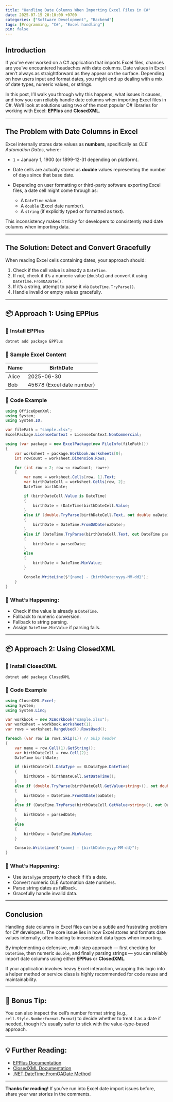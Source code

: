 ```yaml
---
title: "Handling Date Columns When Importing Excel Files in C#"
date: 2025-07-15 20:10:00 +0700
categories: ["Software Development", "Backend"]
tags: [Programming, "C#", "Excel handling"]
pin: false
---
```


## Introduction

If you’ve ever worked on a C# application that imports Excel files, chances are you’ve encountered headaches with date columns. Date values in Excel aren’t always as straightforward as they appear on the surface. Depending on how users input and format dates, you might end up dealing with a mix of date types, numeric values, or strings.

In this post, I’ll walk you through why this happens, what issues it causes, and how you can reliably handle date columns when importing Excel files in C#. We’ll look at solutions using two of the most popular C# libraries for working with Excel: **EPPlus** and **ClosedXML**.

---

## The Problem with Date Columns in Excel

Excel internally stores date values as **numbers**, specifically as *OLE Automation Dates*, where:

* `1` = January 1, 1900 (or 1899-12-31 depending on platform).
* Date cells are actually stored as **double** values representing the number of days since that base date.
* Depending on user formatting or third-party software exporting Excel files, a date cell might come through as:

  * A `DateTime` value.
  * A `double` (Excel date number).
  * A `string` (if explicitly typed or formatted as text).

This inconsistency makes it tricky for developers to consistently read date columns when importing data.

---

## The Solution: Detect and Convert Gracefully

When reading Excel cells containing dates, your approach should:

1. Check if the cell value is already a `DateTime`.
2. If not, check if it’s a numeric value (`double`) and convert it using `DateTime.FromOADate()`.
3. If it’s a string, attempt to parse it via `DateTime.TryParse()`.
4. Handle invalid or empty values gracefully.

---

## 📦 Approach 1: Using EPPlus

### 📌 Install EPPlus

```bash
dotnet add package EPPlus
```

### 📌 Sample Excel Content

| Name  | BirthDate                 |
|-------|---------------------------|
| Alice | 2025-06-30                |
| Bob   | 45678 (Excel date number) |

### 📌 Code Example

```csharp
using OfficeOpenXml;
using System;
using System.IO;

var filePath = "sample.xlsx";
ExcelPackage.LicenseContext = LicenseContext.NonCommercial;

using (var package = new ExcelPackage(new FileInfo(filePath)))
{
    var worksheet = package.Workbook.Worksheets[0];
    int rowCount = worksheet.Dimension.Rows;

    for (int row = 2; row <= rowCount; row++)
    {
        var name = worksheet.Cells[row, 1].Text;
        var birthDateCell = worksheet.Cells[row, 2];
        DateTime birthDate;

        if (birthDateCell.Value is DateTime)
        {
            birthDate = (DateTime)birthDateCell.Value;
        }
        else if (double.TryParse(birthDateCell.Text, out double oaDate))
        {
            birthDate = DateTime.FromOADate(oaDate);
        }
        else if (DateTime.TryParse(birthDateCell.Text, out DateTime parsedDate))
        {
            birthDate = parsedDate;
        }
        else
        {
            birthDate = DateTime.MinValue;
        }

        Console.WriteLine($"{name} - {birthDate:yyyy-MM-dd}");
    }
}
```

### 📌 What’s Happening:

* Check if the value is already a `DateTime`.
* Fallback to numeric conversion.
* Fallback to string parsing.
* Assign `DateTime.MinValue` if parsing fails.

---

## 📦 Approach 2: Using ClosedXML

### 📌 Install ClosedXML

```bash
dotnet add package ClosedXML
```

### 📌 Code Example

```csharp
using ClosedXML.Excel;
using System;
using System.Linq;

var workbook = new XLWorkbook("sample.xlsx");
var worksheet = workbook.Worksheet(1);
var rows = worksheet.RangeUsed().RowsUsed();

foreach (var row in rows.Skip(1)) // Skip header
{
    var name = row.Cell(1).GetString();
    var birthDateCell = row.Cell(2);
    DateTime birthDate;

    if (birthDateCell.DataType == XLDataType.DateTime)
    {
        birthDate = birthDateCell.GetDateTime();
    }
    else if (double.TryParse(birthDateCell.GetValue<string>(), out double oaDate))
    {
        birthDate = DateTime.FromOADate(oaDate);
    }
    else if (DateTime.TryParse(birthDateCell.GetValue<string>(), out DateTime parsedDate))
    {
        birthDate = parsedDate;
    }
    else
    {
        birthDate = DateTime.MinValue;
    }

    Console.WriteLine($"{name} - {birthDate:yyyy-MM-dd}");
}
```

### 📌 What’s Happening:

* Use `DataType` property to check if it’s a date.
* Convert numeric OLE Automation date numbers.
* Parse string dates as fallback.
* Gracefully handle invalid data.

---

## Conclusion

Handling date columns in Excel files can be a subtle and frustrating problem for C# developers. The core issue lies in how Excel stores and formats date values internally, often leading to inconsistent data types when importing.

By implementing a defensive, multi-step approach — first checking for `DateTime`, then numeric `double`, and finally parsing strings — you can reliably import date columns using either **EPPlus** or **ClosedXML**.

If your application involves heavy Excel interaction, wrapping this logic into a helper method or service class is highly recommended for code reuse and maintainability.

---

## 📌 Bonus Tip:

You can also inspect the cell’s number format string (e.g., `cell.Style.Numberformat.Format`) to decide whether to treat it as a date if needed, though it's usually safer to stick with the value-type-based approach.

---

## 💡 Further Reading:

* [EPPlus Documentation](https://epplussoftware.com/docs)
* [ClosedXML Documentation](https://github.com/ClosedXML/ClosedXML/wiki)
* [.NET DateTime.FromOADate Method](https://learn.microsoft.com/en-us/dotnet/api/system.datetime.fromoadate)

---

**Thanks for reading!** If you’ve run into Excel date import issues before, share your war stories in the comments.
